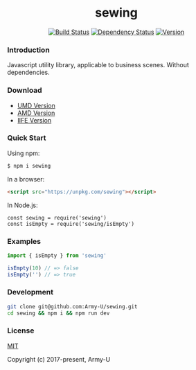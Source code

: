 <h1 align="center">sewing</h1>

<p align="center">
  <a href="https://circleci.com/gh/Army-U/sewing"><img src="https://img.shields.io/circleci/project/github/Army-U/sewing.svg?style=flat-square" alt="Build Status" /></a>
  <a href="https://david-dm.org/Army-U/sewing"><img src="https://img.shields.io/david/Army-u/sewing.svg?style=flat-square" alt="Dependency Status" /></a>
  <a href="https://www.npmjs.com/package/sewing"><img src="https://img.shields.io/npm/v/sewing.svg?style=flat-square" alt="Version" /></a>
</p>

### Introduction

Javascript utility library, applicable to business scenes. Without dependencies.

### Download

* [UMD Version](https://unpkg.com/sewing/libs/index-umd.js)
* [AMD Version](https://unpkg.com/sewing/libs/index-amd.js)
* [IIFE Version](https://unpkg.com/sewing/libs/index-iife.js)

### Quick Start

Using npm:
```bash
$ npm i sewing
```

In a browser:
```html
<script src="https://unpkg.com/sewing"></script>
```

In Node.js:
```
const sewing = require('sewing')
const isEmpty = require('sewing/isEmpty')
```

### Examples

```javascript
import { isEmpty } from 'sewing'

isEmpty(10) // => false
isEmpty('') // => true
```

### Development

```bash
git clone git@github.com:Army-U/sewing.git
cd sewing && npm i && npm run dev
```

### License

[MIT](https://opensource.org/licenses/MIT)

Copyright (c) 2017-present, Army-U
